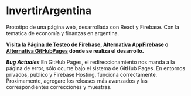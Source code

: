 # InvertirArgentina
Prototipo de una página web, desarrollada con React y Firebase. Con la tematica de economía y finanzas en argentina.

**Visita la [Página de Testeo de Firebase](https://invertirargentina-cf94f.firebaseapp.com/), [Alternativa AppFirebase](https://invertirargentina-cf94f.web.app/) o [Alternativa GitHubPages](https://peterdamiang.github.io/InvertirArgentina/) donde se realiza el desarrollo.**

***Bug Actuales***
En GitHub Pages, el redireccionamiento nos manda a la página de error, sólo ocurre bajo el sistema de GitHub Pages. En entornos privados, publico y Firebase Hosting, funciona correctamente. Proximamente, agregare los releases más avanzados y las correspondientes correcciones y muestras.

